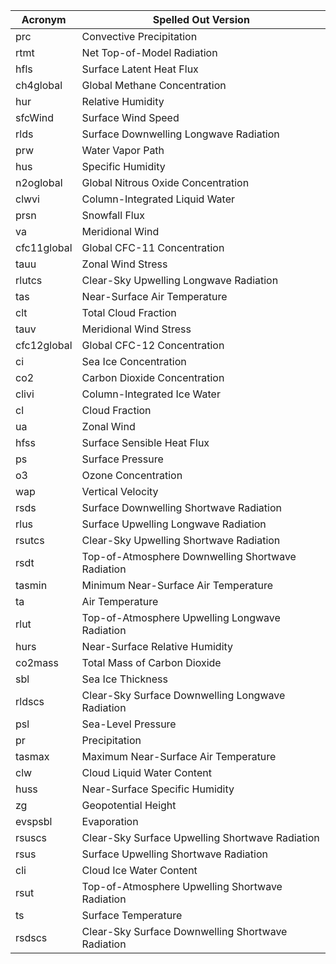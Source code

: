 | Acronym     | Spelled Out Version                               |
|-------------|-------------------------------------------|
| prc         | Convective Precipitation                  |
| rtmt        | Net Top-of-Model Radiation                |
| hfls        | Surface Latent Heat Flux                  |
| ch4global   | Global Methane Concentration              |
| hur         | Relative Humidity                         |
| sfcWind     | Surface Wind Speed                        |
| rlds        | Surface Downwelling Longwave Radiation    |
| prw         | Water Vapor Path                          |
| hus         | Specific Humidity                         |
| n2oglobal   | Global Nitrous Oxide Concentration        |
| clwvi       | Column-Integrated Liquid Water            |
| prsn        | Snowfall Flux                             |
| va          | Meridional Wind                           |
| cfc11global | Global CFC-11 Concentration               |
| tauu        | Zonal Wind Stress                         |
| rlutcs      | Clear-Sky Upwelling Longwave Radiation    |
| tas         | Near-Surface Air Temperature              |
| clt         | Total Cloud Fraction                      |
| tauv        | Meridional Wind Stress                    |
| cfc12global | Global CFC-12 Concentration               |
| ci          | Sea Ice Concentration                     |
| co2         | Carbon Dioxide Concentration              |
| clivi       | Column-Integrated Ice Water               |
| cl          | Cloud Fraction                            |
| ua          | Zonal Wind                                |
| hfss        | Surface Sensible Heat Flux                |
| ps          | Surface Pressure                          |
| o3          | Ozone Concentration                       |
| wap         | Vertical Velocity                         |
| rsds        | Surface Downwelling Shortwave Radiation   |
| rlus        | Surface Upwelling Longwave Radiation      |
| rsutcs      | Clear-Sky Upwelling Shortwave Radiation   |
| rsdt        | Top-of-Atmosphere Downwelling Shortwave Radiation |
| tasmin      | Minimum Near-Surface Air Temperature      |
| ta          | Air Temperature                           |
| rlut        | Top-of-Atmosphere Upwelling Longwave Radiation |
| hurs        | Near-Surface Relative Humidity            |
| co2mass     | Total Mass of Carbon Dioxide              |
| sbl         | Sea Ice Thickness                         |
| rldscs      | Clear-Sky Surface Downwelling Longwave Radiation |
| psl         | Sea-Level Pressure                        |
| pr          | Precipitation                             |
| tasmax      | Maximum Near-Surface Air Temperature      |
| clw         | Cloud Liquid Water Content                |
| huss        | Near-Surface Specific Humidity            |
| zg          | Geopotential Height                       |
| evspsbl     | Evaporation                               |
| rsuscs      | Clear-Sky Surface Upwelling Shortwave Radiation |
| rsus        | Surface Upwelling Shortwave Radiation     |
| cli         | Cloud Ice Water Content                   |
| rsut        | Top-of-Atmosphere Upwelling Shortwave Radiation |
| ts          | Surface Temperature                       |
| rsdscs      | Clear-Sky Surface Downwelling Shortwave Radiation |

